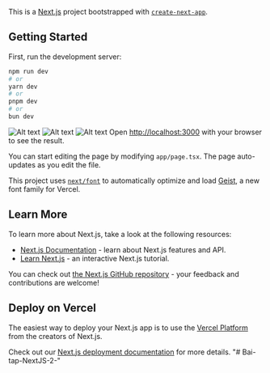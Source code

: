 This is a [Next.js](https://nextjs.org) project bootstrapped with [`create-next-app`](https://nextjs.org/docs/app/api-reference/cli/create-next-app).

## Getting Started

First, run the development server:

```bash
npm run dev
# or
yarn dev
# or
pnpm dev
# or
bun dev
```
![Alt text](https://scontent.fsgn2-8.fna.fbcdn.net/v/t39.30808-6/487885163_665106233130451_1576292800168930905_n.jpg?stp=dst-jpg_s600x600_tt6&_nc_cat=102&ccb=1-7&_nc_sid=127cfc&_nc_ohc=nGGZBdtc_AUQ7kNvgEDZrJ4&_nc_oc=AdkFY67NhIj-0lvm_n7r0GxSRsNeVFNSnbFgopFH8XNO7iWeEZChKA0iZicLaDR1K9MAhcTGrEd7Guk2fhD-zm8R&_nc_zt=23&_nc_ht=scontent.fsgn2-8.fna&_nc_gid=WCIplip9A6NaLfgqld0LkQ&oh=00_AYFiBvEso9gP2vMavp7kpQUBDdKS2encaK8KPAPtA-WE5w&oe=67F48F22)
![Alt text](https://scontent.fsgn2-9.fna.fbcdn.net/v/t39.30808-6/488220801_665106229797118_8420545196779980914_n.jpg?_nc_cat=106&ccb=1-7&_nc_sid=127cfc&_nc_ohc=XatammLJEa8Q7kNvgEXmq3t&_nc_oc=Adn_BDB5EB--cl_0M96Sii0DB743TUjD916BkEiTpkuhY4jYS88qXEDlDabVk8_2l8CXxyssWmIn8gzYpVtlnuWW&_nc_zt=23&_nc_ht=scontent.fsgn2-9.fna&_nc_gid=289o9W8053LuqdW1ce98QQ&oh=00_AYFullS_rOdIHIfmenEFgFum8w0yu0oYetjUr2icMWazrA&oe=67F45DC1)
![Alt text](https://scontent.fsgn2-10.fna.fbcdn.net/v/t39.30808-6/488010356_665106276463780_7975478848741007591_n.jpg?_nc_cat=109&ccb=1-7&_nc_sid=127cfc&_nc_ohc=n73A-ayIZNkQ7kNvgHKPP3_&_nc_oc=AdkYKRLntLi_j5_afTExk6WNYsWdPFTk5vC7c0Jwi8bu_qypFast9eP7Zw_uNZXBwGlCsL61NrS8dm3_CFQFIePW&_nc_zt=23&_nc_ht=scontent.fsgn2-10.fna&_nc_gid=QAKJiDWkEUlYJZ9jSRalOw&oh=00_AYE3wvXSoCwuEG5zVBj-hju3MYUutQdxYGfmTE0msXPvGQ&oe=67F470BC)
Open [http://localhost:3000](http://localhost:3000) with your browser to see the result.

You can start editing the page by modifying `app/page.tsx`. The page auto-updates as you edit the file.

This project uses [`next/font`](https://nextjs.org/docs/app/building-your-application/optimizing/fonts) to automatically optimize and load [Geist](https://vercel.com/font), a new font family for Vercel.

## Learn More

To learn more about Next.js, take a look at the following resources:

- [Next.js Documentation](https://nextjs.org/docs) - learn about Next.js features and API.
- [Learn Next.js](https://nextjs.org/learn) - an interactive Next.js tutorial.

You can check out [the Next.js GitHub repository](https://github.com/vercel/next.js) - your feedback and contributions are welcome!

## Deploy on Vercel

The easiest way to deploy your Next.js app is to use the [Vercel Platform](https://vercel.com/new?utm_medium=default-template&filter=next.js&utm_source=create-next-app&utm_campaign=create-next-app-readme) from the creators of Next.js.

Check out our [Next.js deployment documentation](https://nextjs.org/docs/app/building-your-application/deploying) for more details.
"# Bai-tap-NextJS-2-" 
